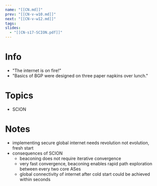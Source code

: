 ```yaml
---
name: "[[CN.md]]"
prev: "[[CN-v-w10.md]]"
next: "[[CN-v-w12.md]]"
tags:
slides:
  - "[[CN-s17-SCION.pdf]]"
---
```



# Info
- "The internet is on fire!"
- "Basics of BGP were designed on three paper napkins over lunch."


# Topics
- SCION


# Notes
- implementing secure global internet needs revolution not evolution, fresh start
- consequences of SCION
    - beaconing does not require iterative convergence
    - very fast convergence, beaconing enables rapid path exploration between every two core ASes
    - global connectivity of internet after cold start could be achieved within seconds
